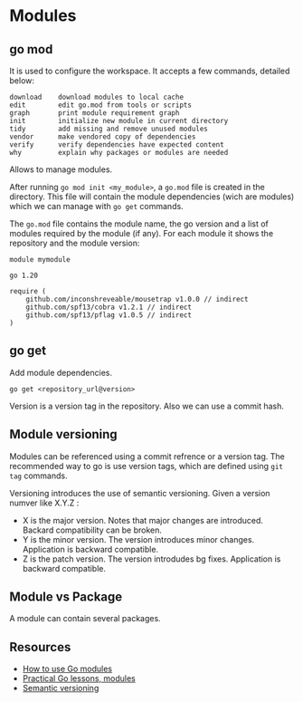 # Modules

## go mod

It is used to configure the workspace. It accepts a few commands, detailed below:

```
download    download modules to local cache
edit        edit go.mod from tools or scripts
graph       print module requirement graph
init        initialize new module in current directory
tidy        add missing and remove unused modules
vendor      make vendored copy of dependencies
verify      verify dependencies have expected content
why         explain why packages or modules are needed
```

Allows to manage modules.

After running ``go mod init <my_module>``, a ``go.mod`` file is created in the directory. This file will contain the module dependencies (wich are modules) which we can manage with ``go get`` commands.

The ``go.mod`` file contains the module name, the go version and a list of modules required by the module (if any). For each module it shows the repository and the module version:

```
module mymodule

go 1.20

require (
	github.com/inconshreveable/mousetrap v1.0.0 // indirect
	github.com/spf13/cobra v1.2.1 // indirect
	github.com/spf13/pflag v1.0.5 // indirect
)
```

## go get

Add module dependencies.

```
go get <repository_url@version>
```
Version is a version tag in the repository. Also we can use a commit hash. 

## Module versioning

Modules can be referenced using a commit refrence or a version tag. The recommended way to go is use version tags,
which are defined using ```git tag``` commands.

Versioning introduces the use of semantic versioning. Given a version numver like X.Y.Z :

- X is the major version. Notes that major changes are introduced. Backard compatibility can be broken.
- Y is the minor version. The version introduces minor changes. Application is backward compatible.
- Z is the patch version. The version introdudes bg fixes. Application is backward compatible.

## Module vs Package

A module can contain several packages.

## Resources

- [How to use Go modules](https://www.digitalocean.com/community/tutorials/how-to-use-go-modules)
- [Practical Go lessons, modules](https://www.practical-go-lessons.com/chap-17-go-modules)
- [Semantic versioning](https://semver.org)
